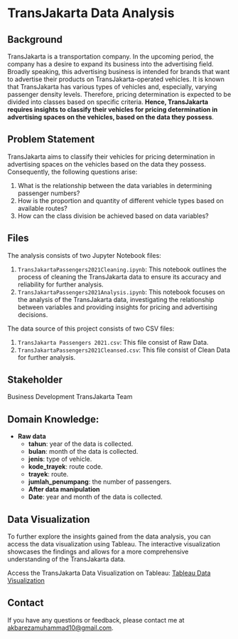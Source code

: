 # TransJakarta Data Analysis

## Background
TransJakarta is a transportation company. In the upcoming period, the company has a desire to expand its business into the advertising field. Broadly speaking, this advertising business is intended for brands that want to advertise their products on TransJakarta-operated vehicles. It is known that TransJakarta has various types of vehicles and, especially, varying passenger density levels. Therefore, pricing determination is expected to be divided into classes based on specific criteria. **Hence, TransJakarta requires insights to classify their vehicles for pricing determination in advertising spaces on the vehicles, based on the data they possess**.

## Problem Statement
TransJakarta aims to classify their vehicles for pricing determination in advertising spaces on the vehicles based on the data they possess. Consequently, the following questions arise:

1. What is the relationship between the data variables in determining passenger numbers?
2. How is the proportion and quantity of different vehicle types based on available routes?
3. How can the class division be achieved based on data variables?

## Files
The analysis consists of two Jupyter Notebook files:

1. `TransJakartaPassengers2021Cleaning.ipynb`: This notebook outlines the process of cleaning the TransJakarta data to ensure its accuracy and reliability for further analysis.
2. `TransJakartaPassengers2021Analysis.ipynb`: This notebook focuses on the analysis of the TransJakarta data, investigating the relationship between variables and providing insights for pricing and advertising decisions.

The data source of this project consists of two CSV files:
1. `TransJakarta Passengers 2021.csv`: This file consist of Raw Data.
2. `TransJakartaPassengers2021Cleansed.csv`: This file consist of Clean Data for further analysis.

## Stakeholder
Business Development TransJakarta Team

## Domain Knowledge:
- **Raw data**
    - **tahun**: year of the data is collected.
    - **bulan**: month of the data is collected.
    - **jenis**: type of vehicle.
    - **kode_trayek**: route code.
    - **trayek**: route.
    - **jumlah_penumpang**: the number of passengers.
    - **After data manipulation**
    - **Date**: year and month of the data is collected.

## Data Visualization
To further explore the insights gained from the data analysis, you can access the data visualization using Tableau. The interactive visualization showcases the findings and allows for a more comprehensive understanding of the TransJakarta data.

Access the TransJakarta Data Visualization on Tableau: [Tableau Data Visualization](https://public.tableau.com/app/profile/akbareza.muhammad/viz/transJakarta/Story1?publish=yes)

## Contact
If you have any questions or feedback, please contact me at akbarezamuhammad10@gmail.com.

